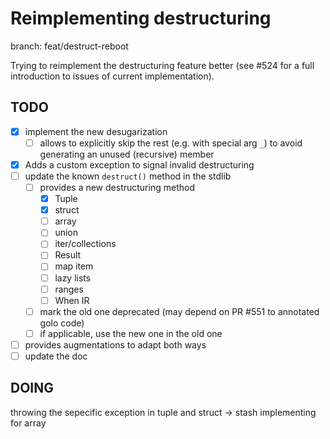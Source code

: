 # Reimplementing destructuring

branch: feat/destruct-reboot

Trying to reimplement the destructuring feature better (see #524 for a full introduction to issues of current implementation).

## TODO

- [x] implement the new desugarization
  - [ ] allows to explicitly skip the rest (e.g. with special arg `_`) to avoid generating an unused (recursive) member
- [x] Adds a custom exception to signal invalid destructuring
- [ ] update the known `destruct()` method in the stdlib
  - [ ] provides a new destructuring method
    - [x] Tuple
    - [x] struct
    - [ ] array
    - [ ] union
    - [ ] iter/collections
    - [ ] Result
    - [ ] map item
    - [ ] lazy lists
    - [ ] ranges
    - [ ] When IR
  - [ ] mark the old one deprecated (may depend on PR #551 to annotated golo code)
  - [ ] if applicable, use the new one in the old one
- [ ] provides augmentations to adapt both ways
- [ ] update the doc

## DOING

throwing the sepecific exception in tuple and struct
 -> stash implementing for array

